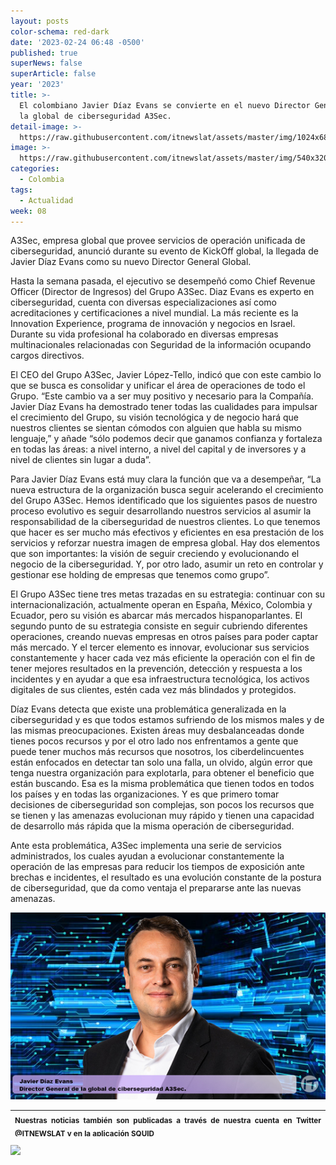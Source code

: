 ```yaml
---
layout: posts
color-schema: red-dark
date: '2023-02-24 06:48 -0500'
published: true
superNews: false
superArticle: false
year: '2023'
title: >-
  El colombiano Javier Díaz Evans se convierte en el nuevo Director General de
  la global de ciberseguridad A3Sec.
detail-image: >-
  https://raw.githubusercontent.com/itnewslat/assets/master/img/1024x680/Javier-Diaz-Evans-g.jpg
image: >-
  https://raw.githubusercontent.com/itnewslat/assets/master/img/540x320/Javier-Diaz-Evans-p.jpg
categories:
  - Colombia
tags:
  - Actualidad
week: 08
---
```

A3Sec, empresa global que provee servicios de operación unificada de ciberseguridad, anunció durante su evento de KickOff global, la llegada de Javier Díaz Evans como su nuevo Director General Global.

Hasta la semana pasada, el ejecutivo se desempeñó como Chief Revenue Officer (Director de Ingresos) del Grupo A3Sec. Diaz Evans es experto en ciberseguridad, cuenta con diversas especializaciones así como acreditaciones y certificaciones a nivel mundial. La más reciente es la Innovation Experience, programa de innovación y negocios en Israel. Durante su vida profesional ha colaborado en diversas empresas multinacionales relacionadas con Seguridad de la información ocupando cargos directivos.

El CEO del Grupo A3Sec, Javier López-Tello, indicó que con este cambio lo que se busca es consolidar y unificar el área de operaciones de todo el Grupo.  “Este cambio va a ser muy positivo y necesario para la Compañía. Javier Díaz Evans ha demostrado tener todas las cualidades para impulsar el crecimiento del Grupo, su visión tecnológica y de negocio hará que nuestros clientes se sientan cómodos con alguien que habla su mismo lenguaje,” y añade “sólo podemos decir que ganamos confianza y fortaleza en todas las áreas: a nivel interno, a nivel del capital y de inversores y a nivel de clientes sin lugar a duda”.

Para Javier Díaz Evans está muy clara la función que va a desempeñar, “La nueva estructura de la organización busca seguir acelerando el crecimiento del Grupo A3Sec. Hemos identificado que los siguientes pasos de nuestro proceso evolutivo es seguir desarrollando nuestros servicios al asumir la responsabilidad de la ciberseguridad de nuestros clientes. Lo que tenemos que hacer es ser mucho más efectivos y eficientes en esa prestación de los servicios y reforzar nuestra imagen de empresa global. Hay dos elementos que son importantes: la visión de seguir creciendo y evolucionando el negocio de la ciberseguridad. Y, por otro lado, asumir un reto en controlar y gestionar ese holding de empresas que tenemos como grupo”.  

El Grupo A3Sec tiene tres metas trazadas en su estrategia: continuar con su internacionalización, actualmente operan en España, México, Colombia y Ecuador, pero su visión es abarcar más mercados hispanoparlantes. El segundo punto de su estrategia consiste en seguir cubriendo diferentes operaciones, creando nuevas empresas en otros países para poder captar más mercado. Y el tercer elemento es innovar, evolucionar sus servicios constantemente y hacer cada vez más eficiente la operación con el fin de tener mejores resultados en la prevención, detección y respuesta a los incidentes y en ayudar a que esa infraestructura tecnológica, los activos digitales de sus clientes, estén cada vez más blindados y protegidos. 

Díaz Evans detecta que existe una problemática generalizada en la ciberseguridad y es que todos estamos sufriendo de los mismos males y de las mismas preocupaciones. Existen áreas muy desbalanceadas donde tienes pocos recursos y por el otro lado nos enfrentamos a gente que puede tener muchos más recursos que nosotros, los ciberdelincuentes están enfocados en detectar tan solo una falla, un olvido, algún error que tenga nuestra organización para explotarla, para obtener el beneficio que están buscando. Esa es la misma problemática que tienen todos en todos los países y en todas las organizaciones. Y es que primero tomar decisiones de ciberseguridad son complejas, son pocos los recursos que se tienen y las amenazas evolucionan muy rápido y tienen una capacidad de desarrollo más rápida que la misma operación de ciberseguridad. 

Ante esta problemática, A3Sec implementa una serie de servicios administrados, los cuales ayudan a evolucionar constantemente la operación de las empresas para reducir los tiempos de exposición ante brechas e incidentes, el resultado es una evolución constante de la postura de ciberseguridad, que da como ventaja el prepararse ante las nuevas amenazas.

![](https://raw.githubusercontent.com/itnewslat/assets/master/img/540x320/Javier-Diaz-Evans-p.jpg)

<table style="height: 42px;" width="569">
<tbody>
<tr>
<td style="text-align: justify;"><sub><strong>Nuestras noticias también son publicadas a través de nuestra cuenta en Twitter <a href="https://twitter.com/itnewslat?lang=es">@ITNEWSLAT</a> y en la aplicación <a href="https://squidapp.co/en/">SQUID</a></strong></sub></td>
</tr>
</tbody>
</table>

<img src="https://tracker.metricool.com/c3po.jpg?hash=56f88a41e39ab42c063cc51676587a04"/>